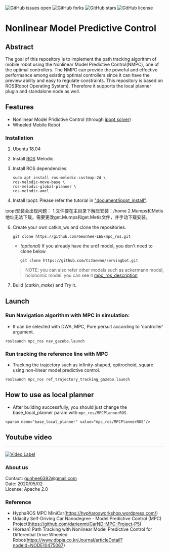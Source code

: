 ![GitHub issues open](https://img.shields.io/github/issues/Geonhee-LEE/mpc_ros)
![GitHub forks](https://img.shields.io/github/forks/Geonhee-LEE/mpc_ros)
![GitHub stars](https://img.shields.io/github/stars/Geonhee-LEE/mpc_ros)
![GitHub license](https://img.shields.io/github/license/Geonhee-LEE/mpc_ros)


# Nonlinear Model Predictive Control 



## Abstract

The goal of this repository is to implement the path tracking algorithm of mobile robot using the Nonlinear Model Predictive Control(NMPC), one of the optimal controllers. 
The NMPC can provide the poweful and effective performance among existing optimal controllers since it can have the preview ability and easy to regulate constraints. This repository is based on ROS(Robot Operating System). Therefore it supports the local planner plugin and standalone node as well.  


## Features
* Nonlinear Model Pridictive Control (through [ipopt solver](https://coin-or.github.io/Ipopt/))  
* Wheeled Mobile Robot 


### Installation
1. Ubuntu 18.04
2. Install [ROS](http://wiki.ros.org/) Melodic.
3. Install ROS dependencies.

    ```
    sudo apt install ros-melodic-costmap-2d \
    ros-melodic-move-base \
    ros-melodic-global-planner \
    ros-melodic-amcl
    ```
  
4. Install Ipopt: Please refer the tutorial in ["document/ipopt_install"](https://github.com/Geonhee-LEE/mpc_ros/tree/melodic/assets/document/ipopt_install).

ipopt安装会出现问题：
1.文件要在主目录下解压安装：/home
2.Mumps和Metis地址无法下载，需要更改get.Mumps和get.Metis文件，并手动下载安装。

  
6. Create your own catkin_ws and clone the repositories.
    ```
    git clone https://github.com/Geonhee-LEE/mpc_ros.git 
    ```
    - _(optional)_ If you already have the urdf model, you don't need to clone below  
      ```
      git clone https://github.com/CzJaewan/servingbot.git
      ```
      
    > NOTE: you can also refer other models such as ackermann model, holonomic model. you can see it [mpc_ros_description](https://github.com/Geonhee-LEE/mpc_ros_description)
  
7. Build (_catkin_make_) and Try it.


## Launch

### Run Navigation algorithm with MPC in simulation: 

- It can be selected with DWA, MPC, Pure persuit according to 'controller' argument.
```
roslaunch mpc_ros nav_gazebo.launch
```


### Run tracking the reference line with MPC

- Tracking the trajectory such as infinity-shaped, epitrochoid, square using non-linear model predictive control.
```
roslaunch mpc_ros ref_trajectory_tracking_gazebo.launch
```


## How to use as local planner

- After building successfully, you should just change the base_local_planner param with `mpc_ros/MPCPlannerROS`.
```
<param name="base_local_planner" value="mpc_ros/MPCPlannerROS"/>
```



## Youtube video
---
[![Video Label](http://img.youtube.com/vi/5IqFGBmDGjU/0.jpg)](https://www.youtube.com/watch?v=5IqFGBmDGjU) 


### About us
Contact: gunhee6392@gmail.com  
Date: 2020/05/02  
License: Apache 2.0


### Reference

- HyphaROS MPC MiniCar(https://hypharosworkshop.wordpress.com/)
- Udacity Self-Driving Car Nanodegree - Model Predictive Control (MPC) Project(https://github.com/darienmt/CarND-MPC-Project-P5)
- (Korean) Path Tracking with Nonlinear Model Predictive Control for Differential Drive Wheeled Robot(https://www.dbpia.co.kr/Journal/articleDetail?nodeId=NODE10475067)

